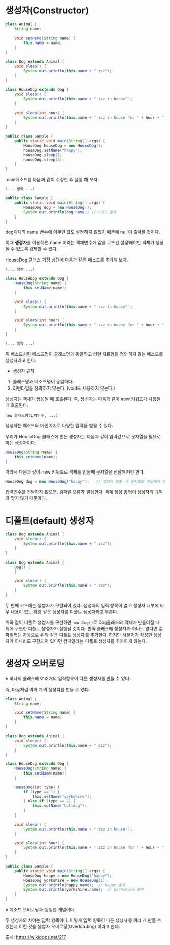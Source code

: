 # 생성자(Constructor)
  
```java
class Animal {
    String name;
    
    void setName(String name) {
        this.name = name;
    }
}

class Dog extends Animal {
    void sleep() {
        System.out.println(this.name + " zzz");
    }
}

class HouseDog extends Dog {
    void sleep() {
        System.out.println(this.name + " zzz in house");
    }
    
    void sleep(int hour) {
        System.out.println(this.name + " zzz in house for " + hour + " hours");
    }
}

public class Sample {
    public static void main(String[] args) {
        HouseDog houseDog = new HouseDog();
        houseDog.setName("happy");
        houseDog.sleep();
        houseDog.sleep(3);
    }
}
```

main메소드를 다음과 같이 수정한 후 실행 해 보자.

```java
(... 생략 ...)

public class Sample {
    public static void main(String[] args) {
        HouseDog dog = new HouseDog();
        System.out.println(dog.name); // null 출력
    }
}
```
dog객체의 name 변수에 아무런 값도 설정하지 않았기 때문에 null이 출력될 것이다.

이때 **생성자**를 이용하면 name 이라는 객체변수에 값을 무조건 설정해야만 객체가 생성될 수 있도록 강제할 수 있다.

HouseDog 클래스 가장 상단에 다음과 같은 메소드를 추가해 보자.
```java
(... 생략 ...)

class HouseDog extends Dog {
    HouseDog(String name) {
        this.setName(name);
    }

    void sleep() {
        System.out.println(this.name + " zzz in house");
    }

    void sleep(int hour) {
        System.out.println(this.name + " zzz in house for " + hour + " hours");
    }
}

(... 생략 ...)
```
위 메소드처럼 메소드명이 클래스명과 동일하고 리턴 자료형을 정의하지 않는 메소드를 생성자라고 한다.

* 생성자 규칙
1. 클래스명과 메소드명이 동일하다.
2. 리턴타입을 정의하지 않는다. (void도 사용하지 않는다.)

생성자는 객체가 생성될 때 호출된다. 즉, 생성자는 다음과 같이 new 키워드가 사용될 때 호출된다. 
```
new 클래스명(입력인수, ...)
```
생성자는 메소드와 마찬가지로 다양한 입력을 받을 수 있다.

우리가 HouseDog 클래스에 만든 생성자는 다음과 같이 입력값으로 문자열을 필요로 하는 생성자이다.
```java
HouseDog(String name) {
    this.setName(name);
} 
```
따라서 다음과 같이 new 키워드로 객체를 만들때 문자열을 전달해야만 한다.
```java
HouseDog dog = new HouseDog("happy");   // 생성자 호출 시 문자열을 전달해야 한다.
```
입력인수를 전달하지 않으면, 컴파일 오류가 발생한다.
객체 생성 방법이 생성자의 규칙과 맞지 않기 때문이다.

# 디폴트(default) 생성자
```java
class Dog extends Animal {
    void sleep() {
        System.out.println(this.name + " zzz");
    }
}
```
```java
class Dog extends Animal {
    Dog() {
    }

    void sleep() {
        System.out.println(this.name + " zzz");
    }
}
```
두 번째 코드에는 생성자가 구현되어 있다.
생성자의 입력 항목이 없고 생성자 내부에 아무 내용이 없는 위왕 같은 생성자를 디폴트 생성자라고 부른다.

위와 같이 디폴트 생성자를 구현하면 ```new Dog()```로 Dog클래스의 객체가 만들어질 때 위에 구현한 디폴트 생성자가 실행될 것이다.
만약 클래스에 생성자가 하나도 없다면 컴파일러는 자동으로 위와 같은 디폴트 생성자를 추가한다.
하지만 사용자가 작성한 생성자가 하나라도 구현되어 있다면 컴파일러는 디폴트 생성자를 추가하지 않는다.

# 생성자 오버로딩
※ 하나의 클래스에 여러개의 입력항목이 다른 생성자를 만들 수 있다.

즉, 다음처럼 여러 개의 생성자를 만들 수 있다.
```java
class Animal {
    String name;

    void setName(String name) {
        this.name = name;
    }
}

class Dog extends Animal {
    void sleep() {
        System.out.println(this.name + " zzz");
    }
}

class HouseDog extends Dog {
    HouseDog(String name) {
        this.setName(name);
    }

    HouseDog(int type) {
        if (type == 1) {
            this.setName("yorkshire");
        } else if (type == 2) {
            this.setName("bulldog");
        }
    }

    void sleep() {
        System.out.println(this.name + " zzz in house");
    }

    void sleep(int hour) {
        System.out.println(this.name + " zzz in house for " + hour + " hours");
    }
}

public class Sample {
    public static void main(String[] args) {
        HouseDog happy = new HouseDog("happy");
        HouseDog yorkshire = new HouseDog(1);
        System.out.println(happy.name);  // happy 출력
        System.out.println(yorkshire.name);  // yorkshire 출력
    }
}
```
※ 메소드 오버로딩과 동일한 개념이다.

두 생성자의 차이는 입력 항목이다.
이렇게 입력 항목이 다른 생성자를 여러 개 만들 수 있는데 이런 것을 생성자 오버로딩(Overloading) 이라고 한다.

출처: https://wikidocs.net/217
